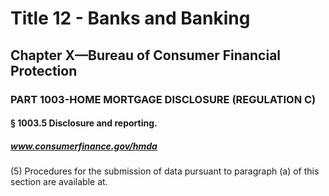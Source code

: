 
# Title 12 - Banks and Banking
## Chapter X—Bureau of Consumer Financial Protection
### PART 1003-HOME MORTGAGE DISCLOSURE (REGULATION C)
#### § 1003.5 Disclosure and reporting.
##### www.consumerfinance.gov/hmda

(5) Procedures for the submission of data pursuant to paragraph (a) of this section are available at.
